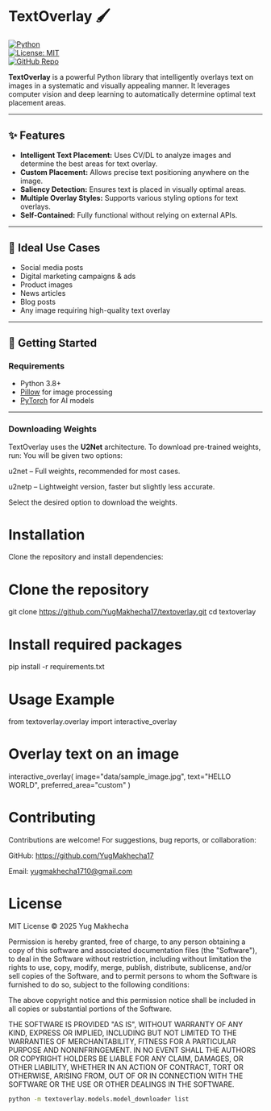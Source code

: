 # TextOverlay 🖌️

[![Python](https://img.shields.io/badge/python-3.8+-blue)](https://www.python.org/)  
[![License: MIT](https://img.shields.io/badge/License-MIT-yellow.svg)](LICENSE)  
[![GitHub Repo](https://img.shields.io/badge/GitHub-Repo-blue)](https://github.com/YugMakhecha17/textoverlay)

**TextOverlay** is a powerful Python library that intelligently overlays text on images in a systematic and visually appealing manner. It leverages computer vision and deep learning to automatically determine optimal text placement areas.

---

## ✨ Features

- **Intelligent Text Placement:** Uses CV/DL to analyze images and determine the best areas for text overlay.  
- **Custom Placement:** Allows precise text positioning anywhere on the image.  
- **Saliency Detection:** Ensures text is placed in visually optimal areas.  
- **Multiple Overlay Styles:** Supports various styling options for text overlays.  
- **Self-Contained:** Fully functional without relying on external APIs.  

---

## 🎯 Ideal Use Cases

- Social media posts  
- Digital marketing campaigns & ads  
- Product images  
- News articles  
- Blog posts  
- Any image requiring high-quality text overlay  

---

## 🚀 Getting Started

### Requirements

- Python 3.8+  
- [Pillow](https://pillow.readthedocs.io/) for image processing  
- [PyTorch](https://pytorch.org/) for AI models  

---

### Downloading Weights

TextOverlay uses the **U2Net** architecture. To download pre-trained weights, run:
You will be given two options:

u2net – Full weights, recommended for most cases.

u2netp – Lightweight version, faster but slightly less accurate.

Select the desired option to download the weights.

# Installation

Clone the repository and install dependencies:

# Clone the repository
git clone https://github.com/YugMakhecha17/textoverlay.git
cd textoverlay

# Install required packages
pip install -r requirements.txt

# Usage Example
from textoverlay.overlay import interactive_overlay

# Overlay text on an image
interactive_overlay(
    image="data/sample_image.jpg",
    text="HELLO WORLD",
    preferred_area="custom"
)

# Contributing

Contributions are welcome! For suggestions, bug reports, or collaboration:

GitHub: https://github.com/YugMakhecha17

Email: yugmakhecha1710@gmail.com

# License

MIT License © 2025 Yug Makhecha

Permission is hereby granted, free of charge, to any person obtaining a copy
of this software and associated documentation files (the "Software"), to deal
in the Software without restriction, including without limitation the rights
to use, copy, modify, merge, publish, distribute, sublicense, and/or sell
copies of the Software, and to permit persons to whom the Software is
furnished to do so, subject to the following conditions:

The above copyright notice and this permission notice shall be included in all
copies or substantial portions of the Software.

THE SOFTWARE IS PROVIDED "AS IS", WITHOUT WARRANTY OF ANY KIND, EXPRESS OR
IMPLIED, INCLUDING BUT NOT LIMITED TO THE WARRANTIES OF MERCHANTABILITY,
FITNESS FOR A PARTICULAR PURPOSE AND NONINFRINGEMENT. IN NO EVENT SHALL THE
AUTHORS OR COPYRIGHT HOLDERS BE LIABLE FOR ANY CLAIM, DAMAGES, OR OTHER
LIABILITY, WHETHER IN AN ACTION OF CONTRACT, TORT OR OTHERWISE, ARISING FROM,
OUT OF OR IN CONNECTION WITH THE SOFTWARE OR THE USE OR OTHER DEALINGS IN THE
SOFTWARE.

```bash
python -m textoverlay.models.model_downloader list
